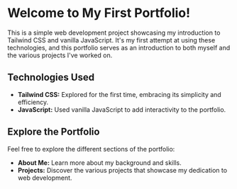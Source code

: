 # Welcome to My First Portfolio!

This is a simple web development project showcasing my introduction to Tailwind CSS and vanilla JavaScript. It's my first attempt at using these technologies, and this portfolio serves as an introduction to both myself and the various projects I've worked on.

## Technologies Used

- **Tailwind CSS:** Explored for the first time, embracing its simplicity and efficiency.
- **JavaScript:** Used vanilla JavaScript to add interactivity to the portfolio.

## Explore the Portfolio

Feel free to explore the different sections of the portfolio:

- **About Me:** Learn more about my background and skills.
- **Projects:** Discover the various projects that showcase my dedication to web development.
